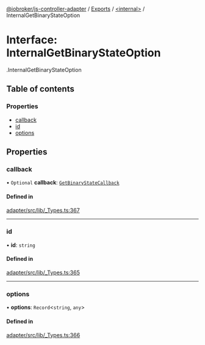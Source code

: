 [@iobroker/js-controller-adapter](../README.md) / [Exports](../modules.md) / [<internal\>](../modules/internal_.md) / InternalGetBinaryStateOption

# Interface: InternalGetBinaryStateOption

[<internal>](../modules/internal_.md).InternalGetBinaryStateOption

## Table of contents

### Properties

- [callback](internal_.InternalGetBinaryStateOption.md#callback)
- [id](internal_.InternalGetBinaryStateOption.md#id)
- [options](internal_.InternalGetBinaryStateOption.md#options)

## Properties

### callback

• `Optional` **callback**: [`GetBinaryStateCallback`](../modules/internal_.md#getbinarystatecallback)

#### Defined in

[adapter/src/lib/_Types.ts:367](https://github.com/ioBroker/ioBroker.js-controller/blob/7a194a15/packages/adapter/src/lib/_Types.ts#L367)

___

### id

• **id**: `string`

#### Defined in

[adapter/src/lib/_Types.ts:365](https://github.com/ioBroker/ioBroker.js-controller/blob/7a194a15/packages/adapter/src/lib/_Types.ts#L365)

___

### options

• **options**: `Record`<`string`, `any`\>

#### Defined in

[adapter/src/lib/_Types.ts:366](https://github.com/ioBroker/ioBroker.js-controller/blob/7a194a15/packages/adapter/src/lib/_Types.ts#L366)
